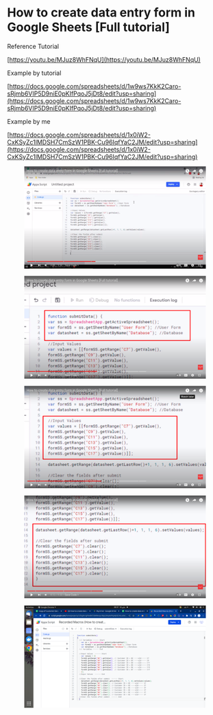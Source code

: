 # How to create data entry form in Google Sheets \[Full tutorial]

Reference Tutorial

[https://youtu.be/MJuz8WhFNqU](https://youtu.be/MJuz8WhFNqU)

Example by tutorial

[https://docs.google.com/spreadsheets/d/1w9ws7KkK2Caro-sRjmb6VIP5D9niE0pKIfPqoJ5jDt8/edit?usp=sharing](https://docs.google.com/spreadsheets/d/1w9ws7KkK2Caro-sRjmb6VIP5D9niE0pKIfPqoJ5jDt8/edit?usp=sharing)

Example by me

[https://docs.google.com/spreadsheets/d/1x0iW2-CxKSyZc1lMDSH7CmSzW1PBK-Cu96IqfYaC2JM/edit?usp=sharing](https://docs.google.com/spreadsheets/d/1x0iW2-CxKSyZc1lMDSH7CmSzW1PBK-Cu96IqfYaC2JM/edit?usp=sharing)



<div>

<figure><img src=".gitbook/assets/Screenshot from 2023-05-16 06-45-22.png" alt=""><figcaption></figcaption></figure>

 

<figure><img src=".gitbook/assets/Screenshot from 2023-05-16 06-47-21.png" alt=""><figcaption></figcaption></figure>

 

<figure><img src=".gitbook/assets/Screenshot from 2023-05-16 06-48-32.png" alt=""><figcaption></figcaption></figure>

 

<figure><img src=".gitbook/assets/Screenshot from 2023-05-16 06-50-17.png" alt=""><figcaption></figcaption></figure>

</div>



<figure><img src=".gitbook/assets/Screenshot from 2023-05-16 08-37-26.png" alt=""><figcaption></figcaption></figure>
